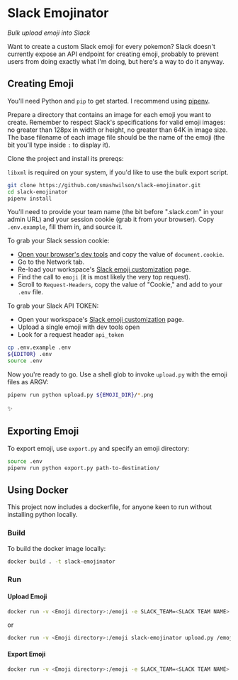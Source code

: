 # Slack Emojinator

*Bulk upload emoji into Slack*

Want to create a custom Slack emoji for every pokemon? Slack doesn't currently expose an API endpoint for creating emoji, probably to prevent users from doing exactly what I'm doing, but here's a way to do it anyway.

## Creating Emoji

You'll need Python and `pip` to get started. I recommend using [pipenv](https://docs.pipenv.org/).

Prepare a directory that contains an image for each emoji you want to create. Remember to respect Slack's specifications for valid emoji images: no greater than 128px in width or height, no greater than 64K in image size. The base filename of each image file should be the name of the emoji (the bit you'll type inside `:` to display it).

Clone the project and install its prereqs:

`libxml` is required on your system, if you'd like to use the bulk export script.

```bash
git clone https://github.com/smashwilson/slack-emojinator.git
cd slack-emojinator
pipenv install
```

You'll need to provide your team name (the bit before ".slack.com" in your admin URL) and your session cookie (grab it from your browser). Copy `.env.example`, fill them in, and source it.

To grab your Slack session cookie:

* [Open your browser's dev tools](http://webmasters.stackexchange.com/a/77337) and copy the value of `document.cookie`.
* Go to the Network tab.
* Re-load your workspace's [Slack emoji customization](https://my.slack.com/customize/emoji) page.
* Find the call to `emoji` (it is most likely the very top request).
* Scroll to `Request-Headers`, copy the value of "Cookie," and add to your `.env` file.

To grab your Slack API TOKEN:

* Open your workspace's [Slack emoji customization](https://my.slack.com/customize/emoji) page.
* Upload a single emoji with dev tools open
* Look for a request header `api_token`

```bash
cp .env.example .env
${EDITOR} .env
source .env
```

Now you're ready to go. Use a shell glob to invoke `upload.py` with the emoji files as ARGV:

```bash
pipenv run python upload.py ${EMOJI_DIR}/*.png
```

:sparkles:

## Exporting Emoji

To export emoji, use `export.py` and specify an emoji directory:

```bash
source .env
pipenv run python export.py path-to-destination/
```

## Using Docker

This project now includes a dockerfile, for anyone keen to run without installing python locally.

### Build

To build the docker image locally:

```sh
docker build . -t slack-emojinator
```

### Run

#### Upload Emoji

```sh
docker run -v <Emoji directory>:/emoji -e SLACK_TEAM=<SLACK TEAM NAME> -e SLACK_API_TOKEN="<SLACK API TOKEN>" -e SLACK_COOKIE="<SLACK COOKIE>" slack-emojinator
```

or

```sh
docker run -v <Emoji directory>:/emoji slack-emojinator upload.py /emoji --team-name="<SLACK TEAM NAME>" --api-token="<SLACK API TOKEN>" --cookie="<SLACK COOKIE>"
```

#### Export Emoji

```sh
docker run -v <Emoji directory>:/emoji -e SLACK_TEAM=<SLACK TEAM NAME> -e SLACK_API_TOKEN="<SLACK API TOKEN>" -e SLACK_COOKIE="<SLACK COOKIE>" slack-emojinator export.py /emoji/
```
